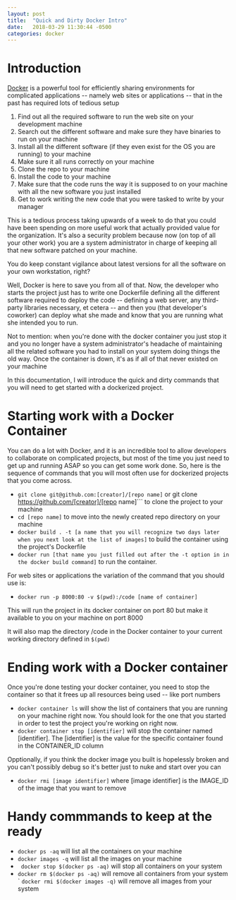 ```yaml
---
layout: post
title:  "Quick and Dirty Docker Intro"
date:   2018-03-29 11:30:44 -0500
categories: docker 
---
```

# Introduction

[Docker](https://www.docker.com/community-edition) is a powerful tool for efficiently sharing environments for complicated applications -- namely web sites or applications -- that in the past has required lots of tedious setup

1. Find out all the required software to run the web site on your development machine
1. Search out the different software and make sure they have binaries to run on your machine
1. Install all the different software (if they even exist for the OS you are running) to your machine
1. Make sure it all runs correctly on your machine
1. Clone the repo to your machine
1. Install the code to your machine
1. Make sure that the code runs the way it is supposed to on your machine with all the new software you just installed
1. Get to work writing the new code that you were tasked to write by your manager

This is a tedious process taking upwards of a week to do that you could have been spending on more useful work that actually provided value for the organization. It's also a security problem because now (on top of all your other work) you are a system administrator in charge of keeping all that new software patched on your machine. 

You do keep constant vigilance about latest versions for all the software on your own workstation, right?

Well, Docker is here to save you from all of that. Now, the developer who starts the project just has to write one Dockerfile defining all the different software required to deploy the code -- defining a web server, any third-party libraries necessary, et cetera -- and then you (that developer's coworker) can deploy what she made and know that you are running what she intended you to run. 

Not to mention: when you're done with the docker container you just stop it and you no longer have a system administrator's headache of maintaining all the related software you had to install on your system doing things the old way. Once the container is down, it's as if all of that never existed on your machine

In this documentation, I will introduce the quick and dirty commands that you will need to get started with a dockerized project.

# Starting work with a Docker Container

You can do a lot with Docker, and it is an incredible tool to allow developers to collaborate on complicated projects, but most of the time you just need to get up and running ASAP so you can get some work done. So, here is the sequence of commands that you will most often use for dockerized projects that you come across.

- ```git clone git@github.com:[creator]/[repo name]``` or git clone https://github.com/[creator]/[repo name]``` to clone the project to your machine
- ```cd [repo name]``` to move into the newly created repo directory on your machine
- ```docker build . -t [a name that you will recognize two days later when you next look at the list of images]``` to build the container using the project's Dockerfile
- ```docker run [that name you just filled out after the -t option in in the docker build command]``` to run the container. 

For web sites or applications the variation of the command that you should use is:

- ```docker run -p 8000:80 -v $(pwd):/code [name of container]```

This will run the project in its docker container on port 80 but make it available to you on your machine on port 8000

It will also map the directory /code in the Docker container to your current working directory defined in ```$(pwd)```

# Ending work with a Docker container

Once you're done testing your docker container, you need to stop the container so that it frees up all resources being used -- like port numbers

- ```docker container ls``` will show the list of containers that you are running on your machine right now. You should look for the one that you started in order to test the project you're working on right now.
- ```docker container stop [identifier]``` will stop the container named [identifier]. The [identifier] is the value for the specific container found in the CONTAINER_ID column

Opptionally, if you think the docker image you built is hopelessly broken and you can't possibly debug so it's better just to nuke and start over you can

- ```docker rmi [image identifier]``` where [image identifier] is the IMAGE_ID of the image that you want to remove

# Handy commmands to keep at the ready

- ```docker ps -aq``` will list all the containers on your machine
- ```docker images -q``` will list all the images on your machine
- ``` docker stop $(docker ps -aq)``` will stop all containers on your system
- ```docker rm $(docker ps -aq)``` will remove all containers from your system
` ```docker rmi $(docker images -q)``` will remove all images from your system

